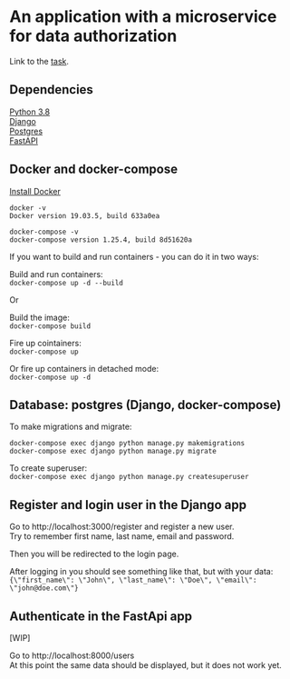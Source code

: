 # An application with a microservice for data authorization

Link to the [task](https://github.com/visse0001/recruiment-september-2020/blob/develop/recuriment_task.md).

## Dependencies

[Python 3.8](https://www.python.org/downloads/) <br>
[Django](https://docs.djangoproject.com/en/3.1/) <br>
[Postgres](https://www.postgresql.org/) <br>
[FastAPI](https://fastapi.tiangolo.com/) <br>

## Docker and docker-compose

[Install Docker](https://docs.docker.com/get-docker/)
```
docker -v
Docker version 19.03.5, build 633a0ea

docker-compose -v
docker-compose version 1.25.4, build 8d51620a
```

If you want to build and run containers - you can do it in two ways:

Build and run containers: <br>
`docker-compose up -d --build`

Or

Build the image: <br>
`docker-compose build`

Fire up cointainers: <br>
`docker-compose up`

Or fire up containers in detached mode: <br>
`docker-compose up -d`

## Database: postgres (Django, docker-compose)

To make migrations and migrate: <br>
```
docker-compose exec django python manage.py makemigrations
docker-compose exec django python manage.py migrate
```

To create superuser: <br>
`docker-compose exec django python manage.py createsuperuser`

## Register and login user in the Django app

Go to http://localhost:3000/register and register a new user. <br>
Try to remember first name, last name, email and password. <br>

Then you will be redirected to the login page.

After logging in you should see something like that, but with your data: <br>
`{\"first_name\": \"John\", \"last_name\": \"Doe\", \"email\": \"john@doe.com\"}`


## Authenticate in the FastApi app

[WIP]

Go to http://localhost:8000/users <br>
At this point the same data should be displayed, but it does not work yet.


